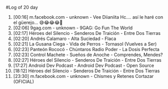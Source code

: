 #Log of 20 day

1. [00:16] m.facebook.com - unknown - Vee Diianiita Hc.... así le haré con el güerejo... 😅😂😂😂🤣
1. [02:06] 9gag.com - unknown - 9GAG: Go Fun The World
1. [02:17] Héroes del Silencio - Senderos De Traición - Entre Dos Tierras
1. [02:20] Andrés Calamaro - Alta Suciedad - Flaca
1. [02:21] La Gusana Ciega - Vida de Perros - Tornasol (Vuelves a Ser)
1. [02:23] Panteón Rococó - Chúntaros Radio Poder - La Dosis Perfecta
1. [02:23] Control Machete - Sueños de Anoche - Comprendes, Mendes?
1. [02:27] Héroes del Silencio - Senderos De Traición - Entre Dos Tierras
1. [17:27] Android Dev Podcast - Android Dev Podcast - Open Source
1. [18:12] Héroes del Silencio - Senderos De Traición - Entre Dos Tierras
1. [23:30] m.facebook.com - unknown - Chismes y Retenes Cortazar (OFICIAL)
